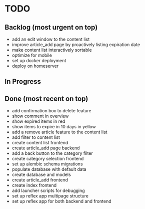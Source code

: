 # TODO

## Backlog (most urgent on top)
- add an edit window to the content list
- improve article_add page by proactively listing expiration date
- make content list interactively sortable
- optimize for mobile
- set up docker deployment
- deploy on homeserver

## In Progress



## Done (most recent on top)
- add confirmation box to delete feature
- show comment in overview
- show expired items in red
- show items to expire in 10 days in yellow
- add a remove article feature to the content list
- add filter to content list
- create content list frontend
- create article_add page backend
- add a back button to the category filter
- create category selection frontend
- set up alembic schema migrations
- populate database with default data
- create database and models
- create article_add frontend
- create index frontend
- add launcher scripts for debugging
- set up reflex app multipage structure 
- set up reflex app for both backend and frontend